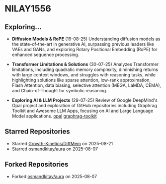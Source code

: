 # NILAY1556

## Exploring...
- **Diffusion Models & RoPE** (19-08-25)
  Understanding diffusion models as the state-of-the-art in generative AI, surpassing previous leaders like VAEs and GANs, and exploring Rotary Positional Embedding (RoPE) for enhanced sequence processing.

- **Transformer Limitations & Solutions** (30-07-25)
  Analyzes Transformer limitations, including quadratic memory complexity, diminishing returns with large context windows, and struggles with reasoning tasks, while highlighting solutions like sparse attention, low-rank approximation, Flash Attention, data biasing, selective attention (MEGA, LaMDA, CEMA), and Chain-of-Thought for symbolic reasoning.

- **Exploring AI & LLM Projects** (29-07-25)
  Review of Google DeepMind's Opal project and exploration of GitHub repositories including Graphrag Toolkit and Awesome LLM Apps, focusing on AI and Large Language Model applications.
  [opal](https://opal.withgoogle.com/)
  [graphrag-toolkit](https://github.com/awslabs/graphrag-toolkit)

## Starred Repositories
- Starred [Growth-Kinetics/DiffMem](https://github.com/Growth-Kinetics/DiffMem) on 2025-08-21
- Starred [osmandkitay/aura](https://github.com/osmandkitay/aura) on 2025-08-07

## Forked Repositories
- Forked [osmandkitay/aura](https://github.com/NILAY1556/aura) on 2025-08-07

